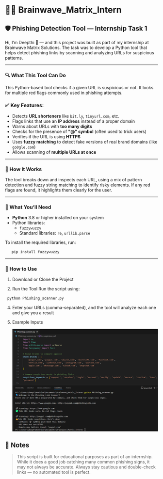 # 👩‍💻 Brainwave_Matrix_Intern

## 🛡️ Phishing Detection Tool — Internship Task 1

Hi, I’m Deepthi 👋 — and this project was built as part of my internship at Brainwave Matrix Solutions. The task was to develop a Python tool that helps detect phishing links by scanning and analyzing URLs for suspicious patterns.

---
### 🔍 What This Tool Can Do

This Python-based tool checks if a given URL is suspicious or not. It looks for multiple red flags commonly used in phishing attempts.

### ✅ Key Features:
- Detects **URL shorteners** like `bit.ly`, `tinyurl.com`, etc.
- Flags links that use an **IP address** instead of a proper domain
- Warns about URLs with **too many digits**
- Checks for the presence of **"@" symbol** (often used to trick users)
- Verifies if the URL is using **HTTPS**
- Uses **fuzzy matching** to detect fake versions of real brand domains (like `go0gle.com`)
- Allows scanning of **multiple URLs at once**

---

### 🧠 How It Works

The tool breaks down and inspects each URL, using a mix of pattern detection and fuzzy string matching to identify risky elements. If any red flags are found, it highlights them clearly for the user.

---

### 🔧 What You’ll Need

- **Python** 3.8 or higher installed on your system
- Python libraries:
  - `fuzzywuzzy`
  - Standard libraries: `re`, `urllib.parse`

To install the required libraries, run:

```bash
   pip install fuzzywuzzy 
```
---

### 🚀 How to Use

1. Download or Clone the Project

2. Run the Tool
Run the script using:

```bash
 python Phishing_scanner.py
```

4. Enter your URLs (comma-separated), and the tool will analyze each one and give you a result

5. Example Inputs
   
   ![](https://github.com/deepthiii33/Brainwave_Matrix_Intern/blob/main/Sample.png)

📌 **Notes**  
--------

> This script is built for educational purposes as part of an internship.  
> While it does a good job catching many common phishing signs, it may not always be accurate. Always stay cautious and double-check links — no automated tool is perfect.

   
   























